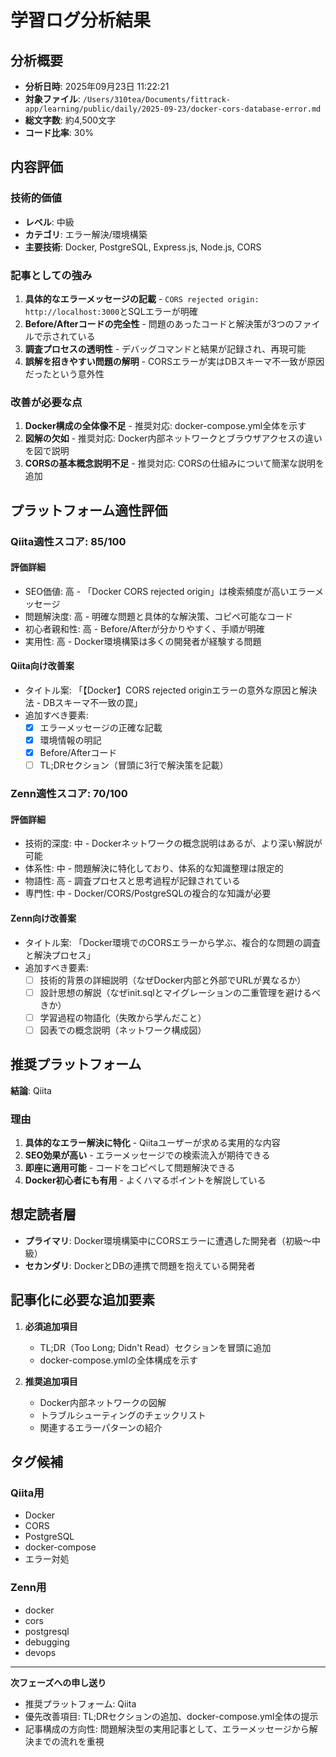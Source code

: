 # 学習ログ分析結果

## 分析概要
- **分析日時**: 2025年09月23日 11:22:21
- **対象ファイル**: `/Users/310tea/Documents/fittrack-app/learning/public/daily/2025-09-23/docker-cors-database-error.md`
- **総文字数**: 約4,500文字
- **コード比率**: 30%

## 内容評価

### 技術的価値
- **レベル**: 中級
- **カテゴリ**: エラー解決/環境構築
- **主要技術**: Docker, PostgreSQL, Express.js, Node.js, CORS

### 記事としての強み
1. **具体的なエラーメッセージの記載** - `CORS rejected origin: http://localhost:3000`とSQLエラーが明確
2. **Before/Afterコードの完全性** - 問題のあったコードと解決策が3つのファイルで示されている
3. **調査プロセスの透明性** - デバッグコマンドと結果が記録され、再現可能
4. **誤解を招きやすい問題の解明** - CORSエラーが実はDBスキーマ不一致が原因だったという意外性

### 改善が必要な点
1. **Docker構成の全体像不足** - 推奨対応: docker-compose.yml全体を示す
2. **図解の欠如** - 推奨対応: Docker内部ネットワークとブラウザアクセスの違いを図で説明
3. **CORSの基本概念説明不足** - 推奨対応: CORSの仕組みについて簡潔な説明を追加

## プラットフォーム適性評価

### Qiita適性スコア: 85/100
#### 評価詳細
- SEO価値: 高 - 「Docker CORS rejected origin」は検索頻度が高いエラーメッセージ
- 問題解決度: 高 - 明確な問題と具体的な解決策、コピペ可能なコード
- 初心者親和性: 高 - Before/Afterが分かりやすく、手順が明確
- 実用性: 高 - Docker環境構築は多くの開発者が経験する問題

#### Qiita向け改善案
- タイトル案: 「【Docker】CORS rejected originエラーの意外な原因と解決法 - DBスキーマ不一致の罠」
- 追加すべき要素:
  - [x] エラーメッセージの正確な記載
  - [x] 環境情報の明記
  - [x] Before/Afterコード
  - [ ] TL;DRセクション（冒頭に3行で解決策を記載）

### Zenn適性スコア: 70/100
#### 評価詳細
- 技術的深度: 中 - Dockerネットワークの概念説明はあるが、より深い解説が可能
- 体系性: 中 - 問題解決に特化しており、体系的な知識整理は限定的
- 物語性: 高 - 調査プロセスと思考過程が記録されている
- 専門性: 中 - Docker/CORS/PostgreSQLの複合的な知識が必要

#### Zenn向け改善案
- タイトル案: 「Docker環境でのCORSエラーから学ぶ、複合的な問題の調査と解決プロセス」
- 追加すべき要素:
  - [ ] 技術的背景の詳細説明（なぜDocker内部と外部でURLが異なるか）
  - [ ] 設計思想の解説（なぜinit.sqlとマイグレーションの二重管理を避けるべきか）
  - [ ] 学習過程の物語化（失敗から学んだこと）
  - [ ] 図表での概念説明（ネットワーク構成図）

## 推奨プラットフォーム
**結論**: Qiita

### 理由
1. **具体的なエラー解決に特化** - Qiitaユーザーが求める実用的な内容
2. **SEO効果が高い** - エラーメッセージでの検索流入が期待できる
3. **即座に適用可能** - コードをコピペして問題解決できる
4. **Docker初心者にも有用** - よくハマるポイントを解説している

## 想定読者層
- **プライマリ**: Docker環境構築中にCORSエラーに遭遇した開発者（初級〜中級）
- **セカンダリ**: DockerとDBの連携で問題を抱えている開発者

## 記事化に必要な追加要素
1. **必須追加項目**
   - TL;DR（Too Long; Didn't Read）セクションを冒頭に追加
   - docker-compose.ymlの全体構成を示す

2. **推奨追加項目**
   - Docker内部ネットワークの図解
   - トラブルシューティングのチェックリスト
   - 関連するエラーパターンの紹介

## タグ候補
### Qiita用
- Docker
- CORS
- PostgreSQL
- docker-compose
- エラー対処

### Zenn用
- docker
- cors
- postgresql
- debugging
- devops

---
**次フェーズへの申し送り**
- 推奨プラットフォーム: Qiita
- 優先改善項目: TL;DRセクションの追加、docker-compose.yml全体の提示
- 記事構成の方向性: 問題解決型の実用記事として、エラーメッセージから解決までの流れを重視